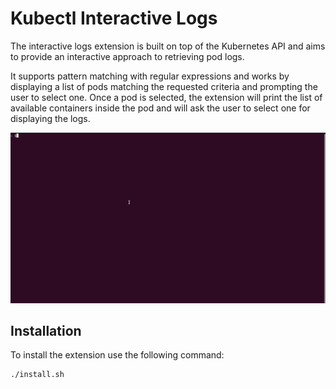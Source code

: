 # Kubectl Interactive Logs

The interactive logs extension is built on top of the Kubernetes API and aims to provide an interactive approach to retrieving pod logs. 

It supports pattern matching with regular expressions and works by displaying a list of pods matching the requested criteria and prompting the user to select one. Once a pod is selected, the extension will print the list of available containers inside the pod and will ask the user to select one for displaying the logs.

![](demo.gif)

## Installation

To install the extension use the following command:

```
./install.sh
```